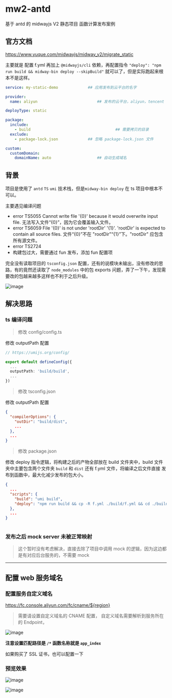 # mw2-antd
基于 antd 的 midwayjs V2  静态项目 函数计算发布案例

## 官方文档

https://www.yuque.com/midwayjs/midway_v2/migrate_static

主要就是 配置 f.yml 再加上 `@midwayjs/cli` 依赖，再配置指令 `"deploy": "npm run build && midway-bin deploy --skipBuild"` 就可以了，但是实际跑起来根本不是这样。

```yml
service: my-static-demo  			## 应用发布到云平台的名字

provider:
  name: aliyun       					## 发布的云平台，aliyun，tencent 等

deployType: static

package:
  include: 
  	- build										## 需要拷贝的目录
  exclude:
    - package-lock.json				## 忽略 package-lock.json 文件

custom:
  customDomain:
    domainName: auto					## 自动生成域名
```


## 背景

项目是使用了 `antd` `TS` `umi` 技术栈，但是`midway-bin deploy` 在 ts 项目中根本不可以。

主要遇见编译问题

- error TS5055   Cannot write file '{0}' because it would overwrite input file.    无法写入文件“{0}”，因为它会覆盖输入文件。
- error TS6059   File '{0}' is not under 'rootDir' '{1}'. 'rootDir' is expected to contain all source files.    文件“{0}”不在 "rootDir"“{1}”下。"rootDir" 应包含所有源文件。
- error TS2724   
- 构建包过大，需要通过 fun 发布，添加 fun 配置项


完全没有读取项目的 `tsconfig.json` 配置，还有的说模块未输出，没有修改的思路，有的竟然还读取了 `node_modules` 中的包 exports 问题，弄了一下午，发现需要改的包越来越多这样也不利于之后升级。


![image](https://user-images.githubusercontent.com/18508817/132235903-5368264b-5887-4a46-ba2a-f24c00b6e807.png)

## 解决思路

### ts 编译问题

> 修改 config/config.ts

修改  outputPath 配置

```typescript
// https://umijs.org/config/

export default defineConfig({
  ...
  outputPath: 'build/build',
  ...
})

```

> 修改 tsconfig.json

修改  outputPath 配置

```json
{
  "compilerOptions": {
    "outDir": "build/dist",
    ...
  },
  ...
}


```


> 修改 package.json

修改  deploy 指令逻辑，将构建之后的产物全部放在 build 文件夹中，build 文件夹中主要包含两个文件夹 `build` 和 `dist` 还有 f.yml 文件，将编译之后文件直接 发布到函数中，最大化减少发布的包大小。

```json
{
  ...
  "scripts": {
    "build": "umi build",
    "deploy": "npm run build && cp -R f.yml ./build/f.yml && cd ./build && ../node_modules/.bin/midway-bin deploy --skipBuild",
  },
  ...
}



```


### 发布之后 mock server 未被正常映射

> 这个暂时没有考虑解决，直接去除了项目中调用 mock 的逻辑，因为这边都是有对应后台服务的，不需要 mock 


---

## 配置 web 服务域名

### 配置服务自定义域名

https://fc.console.aliyun.com/fc/cname/${region}

> 需要请设置自定义域名的 CNAME 配置， 自定义域名需要解析到服务所在的 Endpoint，

![image](https://user-images.githubusercontent.com/18508817/132238382-725530cf-6ec5-4474-82c9-dc7befc4fa15.png)

**注意设置匹配路径是 `/*` 函数名称就是 `app_index`**

如果购买了 SSL 证书，也可以配置一下

### 预览效果

![image](https://user-images.githubusercontent.com/18508817/132238659-dc545621-7a07-48f6-9a5f-d4e43207ec55.png)

![image](https://user-images.githubusercontent.com/18508817/132238734-72005a68-1de6-4324-800c-3ee26ab6256f.png)







